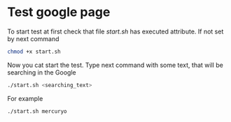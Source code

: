 # Test google page

To start test at first check that file *start.sh* has executed attribute. If not set by next command
```bash
chmod +x start.sh
```
Now you cat start the test. Type next command with some text, that will be searching in the Google
```bash
./start.sh <searching_text>
```
For example
```bash
./start.sh mercuryo
```